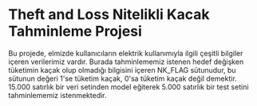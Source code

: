 # Theft and Loss Nitelikli Kacak Tahminleme Projesi
 
Bu projede, elmizde kullanıcıların elektrik kullanımıyla ilgili çeşitli bilgiler içeren verilerimiz vardır. Burada tahminlememiz istenen hedef değişken tüketimin kaçak olup olmadığı bilgisini içeren NK_FLAG sütunudur, bu sütunun değeri 1'se tüketim kaçak, 0'sa tüketim kaçak değil demektir. 15.000 satırlık bir veri setinden model eğiterek 5.000 satırlık bir test setini tahminlememiz istenmektedir.
